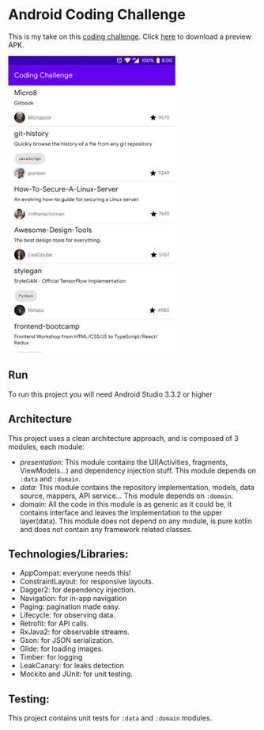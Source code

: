 # Android Coding Challenge

This is my take on this [coding challenge](https://github.com/hiddenfounders/mobile-coding-challenge).
Click [here](https://github.com/MohamedElidrissi/Android-Coding-Challenge/releases) to download a preview APK.

<img alt="Screenshot" height="600" src="https://raw.githubusercontent.com/MohamedElidrissi/Android-Coding-Challenge/master/screenshot.png">

## Run

To run this project you will need Android Studio 3.3.2 or higher

## Architecture

This project uses a clean architecture approach, and is composed of 3 modules, each module:

- _presentation_: This module contains the UI(Activities, fragments, ViewModels...) and dependency injection stuff. This module depends on `:data` and `:domain`.
- _data_: This module contains the repository implementation, models, data source, mappers, API service... This module depends on `:domain`.
- _domain_: All the code in this module is as generic as it could be, it contains interface and leaves the implementation to the upper layer(data). This module does not depend on any module, is pure kotlin and does not contain any framework related classes.

## Technologies/Libraries:

- AppCompat: everyone needs this!
- ConstraintLayout: for responsive layouts.
- Dagger2: for dependency injection.
- Navigation: for in-app navigation
- Paging: pagination made easy.
- Lifecycle: for observing data.
- Retrofit: for API calls.
- RxJava2: for observable streams.
- Gson: for JSON serialization.
- Glide: for loading images.
- Timber: for logging
- LeakCanary: for leaks detection
- Mockito and JUnit: for unit testing.

## Testing:

This project contains unit tests for `:data` and `:domain` modules.
